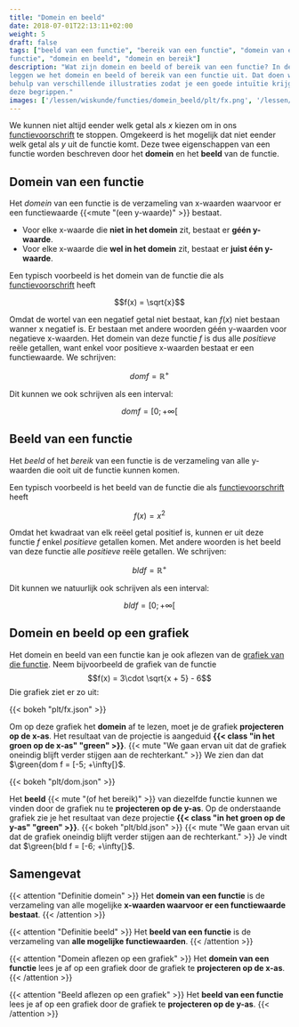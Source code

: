 ```yaml
---
title: "Domein en beeld"
date: 2018-07-01T22:13:11+02:00
weight: 5
draft: false
tags: ["beeld van een functie", "bereik van een functie", "domein van een
functie", "domein en beeld", "domein en bereik"]
description: "Wat zijn domein en beeld of bereik van een functie? In deze les
leggen we het domein en beeld of bereik van een functie uit. Dat doen we met
behulp van verschillende illustraties zodat je een goede intuïtie krijgt voor
deze begrippen."
images: ['/lessen/wiskunde/functies/domein_beeld/plt/fx.png', '/lessen/wiskunde/functies/domein_beeld/plt/dom.png', '/lessen/wiskunde/functies/domein_beeld/plt/bld.png']
---
```

We kunnen niet altijd eender welk getal als $x$ kiezen om in ons
[functievoorschrift](../voorschrift) te stoppen. Omgekeerd is het mogelijk dat
niet eender welk getal als $y$ uit de functie komt. Deze twee eigenschappen van
een functie worden beschreven door het **domein** en het **beeld** van de
functie.

## Domein van een functie
Het *domein* van een functie is de verzameling
van x-waarden waarvoor er een functiewaarde {{<mute "(een y-waarde)" >}} bestaat.

* Voor elke x-waarde die **niet in het domein** zit, bestaat er **géén
y-waarde**.
* Voor elke x-waarde die **wel in het domein** zit, bestaat er **juist één
y-waarde**.

Een typisch voorbeeld is het domein van de functie die als
[functievoorschrift](../voorschrift) heeft

$$f(x) = \sqrt{x}$$

Omdat de wortel van een negatief
getal niet bestaat, kan $f(x)$ niet bestaan 
wanner x negatief is. Er bestaan met andere woorden géén y-waarden voor
negatieve x-waarden. 
Het domein van deze functie $f$ is dus alle *positieve* reële getallen, want
enkel voor positieve x-waarden bestaat er een functiewaarde. We schrijven:

$$dom f = \mathbb{R}^+$$

Dit kunnen we ook schrijven als een interval:

$$dom f = [0; +\infty[%]$$

## Beeld van een functie
Het *beeld* of het *bereik* van een functie is de verzameling
van alle y-waarden die ooit uit de functie kunnen komen.

Een typisch voorbeeld is het beeld van de functie die als
[functievoorschrift](../voorschrift) heeft

$$f(x) = x^2$$

Omdat het kwadraat van elk reëel getal positief is, kunnen er uit deze functie
$f$ enkel *positieve* getallen komen. Met andere woorden is het beeld van deze
functie alle *positieve* reële getallen. We schrijven:

$$bld f = \mathbb{R}^+$$

Dit kunnen we natuurlijk ook schrijven als een interval:

$$bld f = [0; +\infty[%]$$

## Domein en beeld op een grafiek
Het domein en beeld van een functie kan je ook aflezen van de [grafiek van die
functie](../grafiek). Neem bijvoorbeeld de grafiek van de functie 
$$f(x) = 3\cdot \sqrt{x + 5} - 6$$
Die grafiek ziet er zo uit:

{{< bokeh "plt/fx.json" >}}

Om op deze grafiek het **domein** af te lezen, moet je de grafiek **projecteren
op de x-as**.  Het resultaat van de projectie
is aangeduid **{{< class "in het groen op de x-as" "green" >}}**.
{{< mute "We gaan ervan uit dat de grafiek oneindig blijft verder stijgen aan de rechterkant." >}}
We zien dan dat $\green{dom f = [-5; +\infty[}$.

{{< bokeh "plt/dom.json" >}}


Het **beeld** {{< mute "(of het bereik)" >}} van diezelfde functie kunnen we
vinden door de grafiek nu te **projecteren op de y-as**. Op de onderstaande
grafiek zie je het resultaat van deze projectie
**{{< class "in het groen op de y-as" "green" >}}**.
{{< bokeh "plt/bld.json" >}}
{{< mute "We gaan ervan uit dat de grafiek oneindig blijft verder stijgen aan de rechterkant." >}}
Je vindt dat $\green{bld f = [-6; +\infty[}$.

## Samengevat
{{< attention "Definitie domein" >}}
Het **domein van een functie** is de verzameling van alle mogelijke **x-waarden
waarvoor er een functiewaarde bestaat**.
{{< /attention >}}

{{< attention "Definitie beeld" >}}
Het **beeld van een functie** is de verzameling van **alle mogelijke functiewaarden**.
{{< /attention >}}
   
{{< attention "Domein aflezen op een grafiek" >}}
Het **domein van een functie** lees je af op een grafiek door de grafiek te **projecteren op de x-as**.
{{< /attention >}}

{{< attention "Beeld aflezen op een grafiek" >}}
Het **beeld van een functie** lees je af op een grafiek door de grafiek te **projecteren op de y-as**.
{{< /attention >}}
